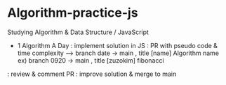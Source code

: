 # Algorithm-practice-js
Studying Algorithm &amp; Data Structure / JavaScript

- 1 Algorithm A Day
: implement solution in JS
: PR with pseudo code & time complexity
--> branch date -> main , title [name] Algorithm name
ex) branch 0920 -> main , title [zuzokim] fibonacci

: review & comment PR
: improve solution & merge to main
